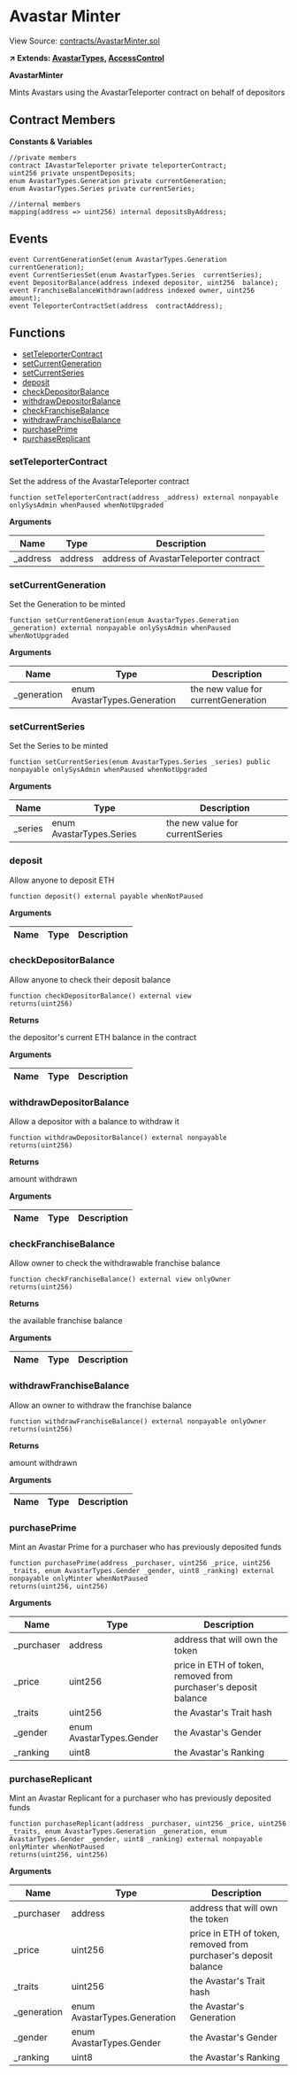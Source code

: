 # Avastar Minter

View Source: [contracts/AvastarMinter.sol](contracts/AvastarMinter.sol)

**↗ Extends: [AvastarTypes](AvastarTypes.md), [AccessControl](AccessControl.md)**

**AvastarMinter**

Mints Avastars using the AvastarTeleporter contract on behalf of depositors

## Contract Members
**Constants & Variables**

```solidity
//private members
contract IAvastarTeleporter private teleporterContract;
uint256 private unspentDeposits;
enum AvastarTypes.Generation private currentGeneration;
enum AvastarTypes.Series private currentSeries;

//internal members
mapping(address => uint256) internal depositsByAddress;

```

## Events

```solidity
event CurrentGenerationSet(enum AvastarTypes.Generation  currentGeneration);
event CurrentSeriesSet(enum AvastarTypes.Series  currentSeries);
event DepositorBalance(address indexed depositor, uint256  balance);
event FranchiseBalanceWithdrawn(address indexed owner, uint256  amount);
event TeleporterContractSet(address  contractAddress);
```

## Functions

- [setTeleporterContract](#setteleportercontract)
- [setCurrentGeneration](#setcurrentgeneration)
- [setCurrentSeries](#setcurrentseries)
- [deposit](#deposit)
- [checkDepositorBalance](#checkdepositorbalance)
- [withdrawDepositorBalance](#withdrawdepositorbalance)
- [checkFranchiseBalance](#checkfranchisebalance)
- [withdrawFranchiseBalance](#withdrawfranchisebalance)
- [purchasePrime](#purchaseprime)
- [purchaseReplicant](#purchasereplicant)

### setTeleporterContract

Set the address of the AvastarTeleporter contract

```solidity
function setTeleporterContract(address _address) external nonpayable onlySysAdmin whenPaused whenNotUpgraded 
```

**Arguments**

| Name        | Type           | Description  |
| ------------- |------------- | -----|
| _address | address | address of AvastarTeleporter contract | 

### setCurrentGeneration

Set the Generation to be minted

```solidity
function setCurrentGeneration(enum AvastarTypes.Generation _generation) external nonpayable onlySysAdmin whenPaused whenNotUpgraded 
```

**Arguments**

| Name        | Type           | Description  |
| ------------- |------------- | -----|
| _generation | enum AvastarTypes.Generation | the new value for currentGeneration | 

### setCurrentSeries

Set the Series to be minted

```solidity
function setCurrentSeries(enum AvastarTypes.Series _series) public nonpayable onlySysAdmin whenPaused whenNotUpgraded 
```

**Arguments**

| Name        | Type           | Description  |
| ------------- |------------- | -----|
| _series | enum AvastarTypes.Series | the new value for currentSeries | 

### deposit

Allow anyone to deposit ETH

```solidity
function deposit() external payable whenNotPaused 
```

**Arguments**

| Name        | Type           | Description  |
| ------------- |------------- | -----|

### checkDepositorBalance

Allow anyone to check their deposit balance

```solidity
function checkDepositorBalance() external view
returns(uint256)
```

**Returns**

the depositor's current ETH balance in the contract

**Arguments**

| Name        | Type           | Description  |
| ------------- |------------- | -----|

### withdrawDepositorBalance

Allow a depositor with a balance to withdraw it

```solidity
function withdrawDepositorBalance() external nonpayable
returns(uint256)
```

**Returns**

amount withdrawn

**Arguments**

| Name        | Type           | Description  |
| ------------- |------------- | -----|

### checkFranchiseBalance

Allow owner to check the withdrawable franchise balance

```solidity
function checkFranchiseBalance() external view onlyOwner 
returns(uint256)
```

**Returns**

the available franchise balance

**Arguments**

| Name        | Type           | Description  |
| ------------- |------------- | -----|

### withdrawFranchiseBalance

Allow an owner to withdraw the franchise balance

```solidity
function withdrawFranchiseBalance() external nonpayable onlyOwner 
returns(uint256)
```

**Returns**

amount withdrawn

**Arguments**

| Name        | Type           | Description  |
| ------------- |------------- | -----|

### purchasePrime

Mint an Avastar Prime for a purchaser who has previously deposited funds

```solidity
function purchasePrime(address _purchaser, uint256 _price, uint256 _traits, enum AvastarTypes.Gender _gender, uint8 _ranking) external nonpayable onlyMinter whenNotPaused 
returns(uint256, uint256)
```

**Arguments**

| Name        | Type           | Description  |
| ------------- |------------- | -----|
| _purchaser | address | address that will own the token | 
| _price | uint256 | price in ETH of token, removed from purchaser's deposit balance | 
| _traits | uint256 | the Avastar's Trait hash | 
| _gender | enum AvastarTypes.Gender | the Avastar's Gender | 
| _ranking | uint8 | the Avastar's Ranking | 

### purchaseReplicant

Mint an Avastar Replicant for a purchaser who has previously deposited funds

```solidity
function purchaseReplicant(address _purchaser, uint256 _price, uint256 _traits, enum AvastarTypes.Generation _generation, enum AvastarTypes.Gender _gender, uint8 _ranking) external nonpayable onlyMinter whenNotPaused 
returns(uint256, uint256)
```

**Arguments**

| Name        | Type           | Description  |
| ------------- |------------- | -----|
| _purchaser | address | address that will own the token | 
| _price | uint256 | price in ETH of token, removed from purchaser's deposit balance | 
| _traits | uint256 | the Avastar's Trait hash | 
| _generation | enum AvastarTypes.Generation | the Avastar's Generation | 
| _gender | enum AvastarTypes.Gender | the Avastar's Gender | 
| _ranking | uint8 | the Avastar's Ranking | 

